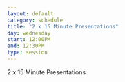 ```yaml
---
layout: default
category: schedule
title: "2 x 15 Minute Presentations"
day: wednesday
start: 12:00PM
end: 12:30PM
type: session
---
```


2 x 15 Minute Presentations

